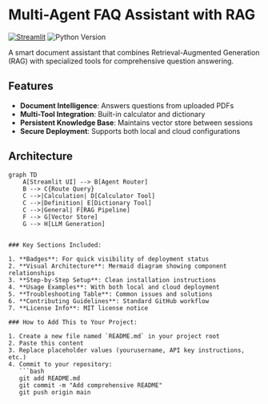 # Multi-Agent FAQ Assistant with RAG

[![Streamlit](https://static.streamlit.io/badges/streamlit_badge_black_white.svg)](https://your-streamlit-app-url.streamlit.app/)
![Python Version](https://img.shields.io/badge/python-3.10%2B-blue)

A smart document assistant that combines Retrieval-Augmented Generation (RAG) with specialized tools for comprehensive question answering.

## Features

- **Document Intelligence**: Answers questions from uploaded PDFs
- **Multi-Tool Integration**: Built-in calculator and dictionary
- **Persistent Knowledge Base**: Maintains vector store between sessions
- **Secure Deployment**: Supports both local and cloud configurations

## Architecture

```mermaid
graph TD
    A[Streamlit UI] --> B[Agent Router]
    B --> C{Route Query}
    C -->|Calculation| D[Calculator Tool]
    C -->|Definition| E[Dictionary Tool]
    C -->|General| F[RAG Pipeline]
    F --> G[Vector Store]
    G --> H[LLM Generation]


### Key Sections Included:

1. **Badges**: For quick visibility of deployment status
2. **Visual Architecture**: Mermaid diagram showing component relationships
3. **Step-by-Step Setup**: Clean installation instructions
4. **Usage Examples**: With both local and cloud deployment
5. **Troubleshooting Table**: Common issues and solutions
6. **Contributing Guidelines**: Standard GitHub workflow
7. **License Info**: MIT license notice

### How to Add This to Your Project:

1. Create a new file named `README.md` in your project root
2. Paste this content
3. Replace placeholder values (yourusername, API key instructions, etc.)
4. Commit to your repository:
   ```bash
   git add README.md
   git commit -m "Add comprehensive README"
   git push origin main
